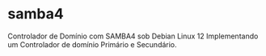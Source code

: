 # samba4
Controlador de Domínio com SAMBA4 sob Debian Linux 12
Implementando um Controlador de domínio Primário e Secundário.
